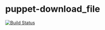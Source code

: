 puppet-download_file
=====================

[![Build Status](https://travis-ci.org/opentable/puppet-download_file.png?branch=master)](https://travis-ci.org/opentable/puppet-download_file)

